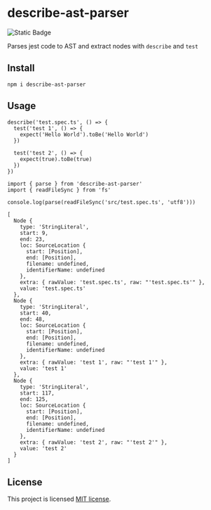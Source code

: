 # describe-ast-parser

![Static Badge](https://img.shields.io/badge/License-MIT-brightgreen)

Parses jest code to AST and extract nodes with `describe` and `test`


## Install

```
npm i describe-ast-parser
```


## Usage

```ts: test.spac.ts
describe('test.spec.ts', () => {
  test('test 1', () => {
    expect('Hello World').toBe('Hello World')
  })

  test('test 2', () => {
    expect(true).toBe(true)
  })
})
```
```ts: index.ts
import { parse } from 'describe-ast-parser'
import { readFileSync } from 'fs'

console.log(parse(readFileSync('src/test.spec.ts', 'utf8')))
```

```
[
  Node {
    type: 'StringLiteral',
    start: 9,
    end: 23,
    loc: SourceLocation {
      start: [Position],
      end: [Position],
      filename: undefined,
      identifierName: undefined
    },
    extra: { rawValue: 'test.spec.ts', raw: "'test.spec.ts'" },
    value: 'test.spec.ts'
  },
  Node {
    type: 'StringLiteral',
    start: 40,
    end: 48,
    loc: SourceLocation {
      start: [Position],
      end: [Position],
      filename: undefined,
      identifierName: undefined
    },
    extra: { rawValue: 'test 1', raw: "'test 1'" },
    value: 'test 1'
  },
  Node {
    type: 'StringLiteral',
    start: 117,
    end: 125,
    loc: SourceLocation {
      start: [Position],
      end: [Position],
      filename: undefined,
      identifierName: undefined
    },
    extra: { rawValue: 'test 2', raw: "'test 2'" },
    value: 'test 2'
  }
]
```


## License

This project is licensed [MIT license](https://github.com/TakaShinoda/describe-ast-parser/blob/main/LICENSE).

